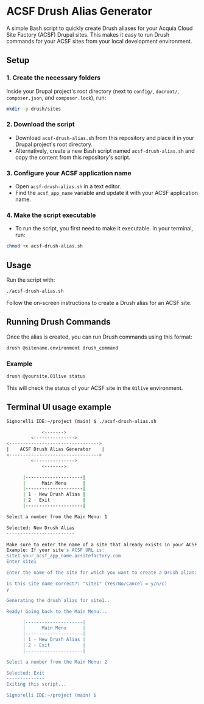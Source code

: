 # ACSF Drush Alias Generator  

A simple Bash script to quickly create Drush aliases for your Acquia Cloud Site Factory (ACSF) Drupal sites. This makes it easy to run Drush commands for your ACSF sites from your local development environment.  

## Setup  

### 1. Create the necessary folders  
Inside your Drupal project's root directory (next to `config/`, `docroot/`, `composer.json`, and `composer.lock`), run:  

```bash
mkdir -p drush/sites
```

### 2. Download the script  
- Download `acsf-drush-alias.sh` from this repository and place it in your Drupal project's root directory.  
- Alternatively, create a new Bash script named `acsf-drush-alias.sh` and copy the content from this repository's script.  

### 3. Configure your ACSF application name  
- Open `acsf-drush-alias.sh` in a text editor.  
- Find the `acsf_app_name` variable and update it with your ACSF application name.  

### 4. Make the script executable  
- To run the script, you first need to make it executable. In your terminal, run: 
```bash
chmod +x acsf-drush-alias.sh
```

## Usage  

Run the script with:  

```bash
./acsf-drush-alias.sh
```

Follow the on-screen instructions to create a Drush alias for an ACSF site.  

## Running Drush Commands  

Once the alias is created, you can run Drush commands using this format:  

```bash
drush @sitename.environment drush_command
```

### Example  

```bash
drush @yoursite.01live status
```

This will check the status of your ACSF site in the `01live` environment.  

## Terminal UI usage example  

```bash
Signorelli IDE:~/project (main) $ ./acsf-drush-alias.sh

             <------->
         <--------------->
<--------------------------------->
|    ACSF Drush Alias Generator    |
<--------------------------------->
         <--------------->
             <------->

      |---------------------|
      |      Main Menu      |
      |---------------------|
      | 1 - New Drush Alias |
      | 2 - Exit            |
      |---------------------|

Select a number from the Main Menu: 1

Selected: New Drush Alias
-------------------------

Make sure to enter the name of a site that already exists in your ACSF account.
Example: If your site's ACSF URL is:
site1.your_acsf_app_name.acsitefactory.com
Enter site1

Enter the name of the site for which you want to create a Drush alias: site1

Is this site name correct?: "site1" (Yes/No/Cancel = y/n/c)
y

Generating the drush alias for site1..

Ready! Going back to the Main Menu...

      |---------------------|
      |      Main Menu      |
      |---------------------|
      | 1 - New Drush Alias |
      | 2 - Exit            |
      |---------------------|

Select a number from the Main Menu: 2

Selected: Exit
--------------
Exiting this script...

Signorelli IDE:~/project (main) $
```